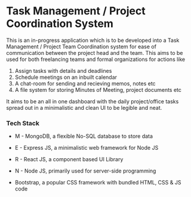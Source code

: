 # Task Management / Project Coordination System

This is an in-progress application which is to be developed into a Task Management / Project Team Coordination system for ease of communication between the project head and the team. This aims to be used for both freelancing teams and formal organizations for actions like

1. Assign tasks with details and deadlines
2. Schedule meetings on an inbuilt calendar 
3. A chat-room for sending and recieving memos, notes etc
4. A file system for storing Minutes of Meeting, project documents etc

It aims to be an all in one dashboard with the daily project/office tasks spread out in a minimalistic and clean UI to be legible and neat. 

### Tech Stack
- M - MongoDB, a flexible No-SQL database to store data
- E - Express JS, a minimalistic web framework for Node JS
- R - React JS, a component based UI Library 
- N - Node JS, primarily used for server-side programming

- Bootstrap, a popular CSS framework with bundled HTML, CSS & JS code